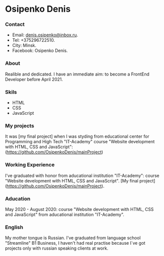 # Osipenko Denis

### Contact
* Email: denis.osipenko@inbox.ru.
* Tel: +375296722510.
* City: Minsk.
* Facebook: Osipenko Denis.

### About

Realible and dedicated.
I have an immediate aim: to become a FrontEnd Developer before April 2021.

### Skils
* HTML
* CSS
* JavaScript

### My projects
It was [my final project] when I was styding from educational center for Programming  and High Tech "IT-Academy" course "Website development with HTML, CSS and JavaScript":
(https://github.com/OsipenkoDenis/mainProject)

### Working Experience
I've graduated with honor from aducational institution "IT-Academy": course "Website development with HTML, CSS and JavaScript".
[My final project] (https://github.com/OsipenkoDenis/mainProject).

### Aducation
May 2020 - August 2020: course "Website development with HTML, CSS and JavaScript" from aducational institution "IT-Academy".

### English
My mother tongue is Russian. I've graduated from language school "Streamline" B1 Business, I haven't had real practise because I`ve got projects only with russian speaking clients at work.

